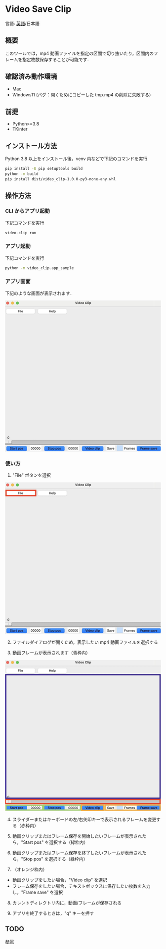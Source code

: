 # Video Save Clip

言語: [英語](./README.md)/日本語

## 概要
このツールでは，mp4 動画ファイルを指定の区間で切り抜いたり，区間内のフレームを指定枚数保存することが可能です．

## 確認済み動作環境
* Mac
* Windows11 (バグ：開くためにコピーした tmp.mp4 の削除に失敗する)

## 前提
* Python>=3.8
* TKinter

## インストール方法
Python 3.8 以上をインストール後，venv 内などで下記のコマンドを実行
```bash
pip install -U pip setuptools build
python -m build
pip install dist/video_clip-1.0.0-py3-none-any.whl
```

## 操作方法
### CLI からアプリ起動
下記コマンドを実行
```bash
video-clip run
```

### アプリ起動
下記コマンドを実行
```bash
python -m video_clip.app_sample
```

### アプリ画面
下記のような画面が表示されます．

<img src="./img/app_window.jpeg" />

### 使い方
1. "File" ボタンを選択
<img src="./img/file_open.jpeg" />

2. ファイルダイアログが開くため，表示したい mp4 動画ファイルを選択する


3. 動画フレームが表示されます（青枠内）
<img src="./img/func.jpeg" />

4. スライダーまたはキーボードの左/右矢印キーで表示されるフレームを変更する（赤枠内）

5. 動画クリップまたはフレーム保存を開始したいフレームが表示されたら，"Start pos" を選択する（緑枠内）

6. 動画クリップまたはフレーム保存を終了したいフレームが表示されたら，"Stop pos" を選択する（緑枠内）

7. （オレンジ枠内）
* 動画クリップをしたい場合，"Video clip" を選択
* フレーム保存をしたい場合，テキストボックスに保存したい枚数を入力し，"Frame save" を選択

8. カレントディレクトリ内に，動画/フレームが保存される

9. アプリを終了するときは，"q" キーを押す

## TODO
[参照](./README.md#todo)